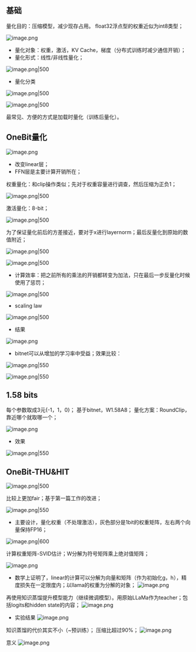 ## 基础
量化目的：压缩模型，减少现存占用。
float32浮点型的权重近似为int8类型；

![image.png](https://raw.githubusercontent.com/Shichun-Liu/images-on-picgo/main/pics/20240312133626.png)

- 量化对象：权重，激活，KV Cache，梯度（分布式训练时减少通信开销）；
- 量化形式：线性/非线性量化；

![image.png|500](https://raw.githubusercontent.com/Shichun-Liu/images-on-picgo/main/pics/20240312133913.png)

- 量化分类

![image.png|500](https://raw.githubusercontent.com/Shichun-Liu/images-on-picgo/main/pics/20240312134100.png)

![image.png|500](https://raw.githubusercontent.com/Shichun-Liu/images-on-picgo/main/pics/20240312134218.png)

最常见、方便的方式是加载时量化（训练后量化）。

## OneBit量化

![image.png](https://raw.githubusercontent.com/Shichun-Liu/images-on-picgo/main/pics/20240312134435.png)

- 改变linear层；
- FFN层是主要计算开销所在；

权重量化：和clip操作类似；先对于权重容量进行调查，然后压缩为正负1；

![image.png|500](https://raw.githubusercontent.com/Shichun-Liu/images-on-picgo/main/pics/20240312134631.png)


激活量化：8-bit；

![image.png|500](https://raw.githubusercontent.com/Shichun-Liu/images-on-picgo/main/pics/20240312134740.png)

为了保证量化前后的方差接近，要对于x进行layernorm；最后反量化到原始的数值附近；

![image.png|500](https://raw.githubusercontent.com/Shichun-Liu/images-on-picgo/main/pics/20240312134929.png)

![image.png|500](https://raw.githubusercontent.com/Shichun-Liu/images-on-picgo/main/pics/20240312134945.png)

- 计算效率：把之前所有的乘法的开销都转变为加法，只在最后一步反量化时候使用了惩罚；

![image.png|500](https://raw.githubusercontent.com/Shichun-Liu/images-on-picgo/main/pics/20240312135012.png)

- scaling law 

![image.png|500](https://raw.githubusercontent.com/Shichun-Liu/images-on-picgo/main/pics/20240312135302.png)

- 结果

![image.png](https://raw.githubusercontent.com/Shichun-Liu/images-on-picgo/main/pics/20240312135513.png)

- bitnet可以从增加的学习率中受益；效果比较：

![image.png|550](https://raw.githubusercontent.com/Shichun-Liu/images-on-picgo/main/pics/20240312135709.png)

![image.png|550](https://raw.githubusercontent.com/Shichun-Liu/images-on-picgo/main/pics/20240312135840.png)

## 1.58 bits
每个参数取成3元{-1，1，0}；
基于bitnet，W1.58A8；
量化方案：RoundClip，靠近哪个就取哪一个；

![image.png](https://raw.githubusercontent.com/Shichun-Liu/images-on-picgo/main/pics/20240312140049.png)

- 效果

![image.png|550](https://raw.githubusercontent.com/Shichun-Liu/images-on-picgo/main/pics/20240312140259.png)

## OneBit-THU&HIT

![image.png|500](https://raw.githubusercontent.com/Shichun-Liu/images-on-picgo/main/pics/20240312140840.png)

比较上更加fair；基于第一篇工作的改进；

![image.png|550](https://raw.githubusercontent.com/Shichun-Liu/images-on-picgo/main/pics/20240312141018.png)

- 主要设计，量化权重（不处理激活），灰色部分是1bit的权重矩阵，左右两个向量保持FP16；

![image.png|600](https://raw.githubusercontent.com/Shichun-Liu/images-on-picgo/main/pics/20240312141147.png)

计算权重矩阵-SVID估计；W分解为符号矩阵乘上绝对值矩阵；

![image.png](https://raw.githubusercontent.com/Shichun-Liu/images-on-picgo/main/pics/20240312141418.png)

- 数学上证明了，linear的计算可以分解为向量和矩阵（作为初始化g，h），精度损失在一定限度内；以llama的权重为分解的对象；
![image.png](https://raw.githubusercontent.com/Shichun-Liu/images-on-picgo/main/pics/20240312141446.png)

再使用知识蒸馏提升模型能力（继续微调模型）。用原始LLaMa作为teacher；包括logits和hidden state的内容；
![image.png](https://raw.githubusercontent.com/Shichun-Liu/images-on-picgo/main/pics/20240312141735.png)

- 实验结果
![image.png](https://raw.githubusercontent.com/Shichun-Liu/images-on-picgo/main/pics/20240312141919.png)

知识蒸馏的代价其实不小（~预训练）；
压缩比超过90%；
![image.png](https://raw.githubusercontent.com/Shichun-Liu/images-on-picgo/main/pics/20240312142040.png)

意义
![image.png](https://raw.githubusercontent.com/Shichun-Liu/images-on-picgo/main/pics/20240312142251.png)
